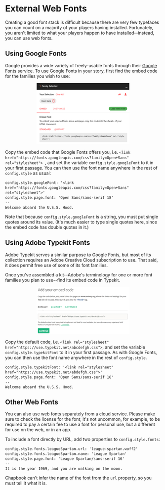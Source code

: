 # External Web Fonts

Creating a good font stack is difficult because there are very few typefaces you can count on a majority of your players having installed. Fortunately, you aren't limited to what your players happen to have installed--instead, you can use web fonts.

## Using Google Fonts

Google provides a wide variety of freely-usable fonts through their [Google Fonts][google-fonts] service. To use Google Fonts in your story, first find the embed code for the families you wish to use:

<p style="text-align: center">
<img src="google-font.png" width="300" height="198" alt="Google Fonts screenshot">
</p>

Copy the embed code that Google Fonts offers you, i.e. `<link href="https://fonts.googleapis.com/css?family=Open+Sans" rel="stylesheet">
`, and set the variable `config.style.googleFont` to it in your first passage. You can then use the font name anywhere in the rest of `config.style` as usual:

```
config.style.googleFont: '<link href="https://fonts.googleapis.com/css?family=Open+Sans" rel="stylesheet">'
config.style.page.font: 'Open Sans/sans-serif 18'
--
Welcome aboard the U.S.S. Hood.
```

Note that because `config.style.googleFont` is a string, you must put single quotes around its value. (It's much easier to type single quotes here, since the embed code has double quotes in it.)

## Using Adobe Typekit Fonts

Adobe Typekit serves a similar purpose to Google Fonts, but most of its collection requires an Adobe Creative Cloud subscription to use. That said, it does permit free use of some of its font families.

Once you've assembled a kit--Adobe's terminology for one or more font families you plan to use--find its embed code in Typekit.

<p style="text-align: center">
<img src="typekit-font.png" width="300" height="152" alt="Typekit screenshot">
</p>

Copy the default code, i.e. `<link rel="stylesheet" href="https://use.typekit.net/abcdefgh.css">`, and set the variable `config.style.typekitFont` to it in your first passage. As with Google Fonts, you can then use the font name anywhere in the rest of `config.style`.

```
config.style.typekitFont: '<link rel="stylesheet" href="https://use.typekit.net/abdefgh.css">'
config.style.page.font: 'Open Sans/sans-serif 18'
--
Welcome aboard the U.S.S. Hood.
```

## Other Web Fonts

You can also use web fonts separately from a cloud service. Please make sure to check the license for the font; it's not uncommon, for example, to be required to pay a certain fee to use a font for personal use, but a different for use on the web, or in an app.

To include a font directly by URL, add two properties to `config.style.fonts`:

```
config.style.fonts.leagueSpartan.url: 'league-spartan.woff2'
config.style.fonts.leagueSpartan.name: 'League Spartan'
config.style.page.font: 'League Spartan/sans-serif 16'
--
It is the year 1969, and you are walking on the moon.
```

Chapbook can't infer the name of the font from the `url` property, so you must tell it what it is.

[google-fonts]: https://fonts.google.com